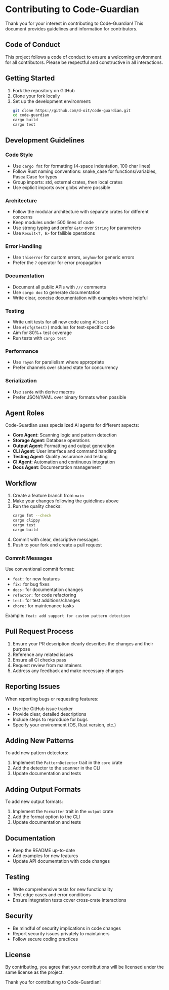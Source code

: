 # Contributing to Code-Guardian

Thank you for your interest in contributing to Code-Guardian! This document provides guidelines and information for contributors.

## Code of Conduct

This project follows a code of conduct to ensure a welcoming environment for all contributors. Please be respectful and constructive in all interactions.

## Getting Started

1. Fork the repository on GitHub
2. Clone your fork locally
3. Set up the development environment:
   ```bash
   git clone https://github.com/d-oit/code-guardian.git
   cd code-guardian
   cargo build
   cargo test
   ```

## Development Guidelines

### Code Style
- Use `cargo fmt` for formatting (4-space indentation, 100 char lines)
- Follow Rust naming conventions: snake_case for functions/variables, PascalCase for types
- Group imports: std, external crates, then local crates
- Use explicit imports over globs where possible

### Architecture
- Follow the modular architecture with separate crates for different concerns
- Keep modules under 500 lines of code
- Use strong typing and prefer `&str` over `String` for parameters
- Use `Result<T, E>` for fallible operations

### Error Handling
- Use `thiserror` for custom errors, `anyhow` for generic errors
- Prefer the `?` operator for error propagation

### Documentation
- Document all public APIs with `///` comments
- Use `cargo doc` to generate documentation
- Write clear, concise documentation with examples where helpful

### Testing
- Write unit tests for all new code using `#[test]`
- Use `#[cfg(test)]` modules for test-specific code
- Aim for 80%+ test coverage
- Run tests with `cargo test`

### Performance
- Use `rayon` for parallelism where appropriate
- Prefer channels over shared state for concurrency

### Serialization
- Use `serde` with derive macros
- Prefer JSON/YAML over binary formats when possible

## Agent Roles

Code-Guardian uses specialized AI agents for different aspects:

- **Core Agent**: Scanning logic and pattern detection
- **Storage Agent**: Database operations
- **Output Agent**: Formatting and output generation
- **CLI Agent**: User interface and command handling
- **Testing Agent**: Quality assurance and testing
- **CI Agent**: Automation and continuous integration
- **Docs Agent**: Documentation management

## Workflow

1. Create a feature branch from `main`
2. Make your changes following the guidelines above
3. Run the quality checks:
   ```bash
   cargo fmt --check
   cargo clippy
   cargo test
   cargo build
   ```
4. Commit with clear, descriptive messages
5. Push to your fork and create a pull request

### Commit Messages

Use conventional commit format:
- `feat:` for new features
- `fix:` for bug fixes
- `docs:` for documentation changes
- `refactor:` for code refactoring
- `test:` for test additions/changes
- `chore:` for maintenance tasks

Example: `feat: add support for custom pattern detection`

## Pull Request Process

1. Ensure your PR description clearly describes the changes and their purpose
2. Reference any related issues
3. Ensure all CI checks pass
4. Request review from maintainers
5. Address any feedback and make necessary changes

## Reporting Issues

When reporting bugs or requesting features:

- Use the GitHub issue tracker
- Provide clear, detailed descriptions
- Include steps to reproduce for bugs
- Specify your environment (OS, Rust version, etc.)

## Adding New Patterns

To add new pattern detectors:

1. Implement the `PatternDetector` trait in the `core` crate
2. Add the detector to the scanner in the CLI
3. Update documentation and tests

## Adding Output Formats

To add new output formats:

1. Implement the `Formatter` trait in the `output` crate
2. Add the format option to the CLI
3. Update documentation and tests

## Documentation

- Keep the README up-to-date
- Add examples for new features
- Update API documentation with code changes

## Testing

- Write comprehensive tests for new functionality
- Test edge cases and error conditions
- Ensure integration tests cover cross-crate interactions

## Security

- Be mindful of security implications in code changes
- Report security issues privately to maintainers
- Follow secure coding practices

## License

By contributing, you agree that your contributions will be licensed under the same license as the project.

Thank you for contributing to Code-Guardian!